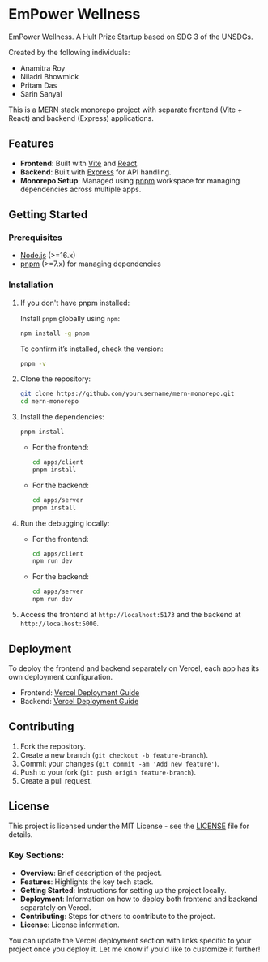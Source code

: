 # EmPower Wellness
EmPower Wellness. A Hult Prize Startup based on SDG 3 of the UNSDGs.

Created by the following individuals:
- Anamitra Roy
- Niladri Bhowmick
- Pritam Das
- Sarin Sanyal

This is a MERN stack monorepo project with separate frontend (Vite + React) and backend (Express) applications.

## Features

- **Frontend**: Built with [Vite](https://vitejs.dev/) and [React](https://reactjs.org/).
- **Backend**: Built with [Express](https://expressjs.com/) for API handling.
- **Monorepo Setup**: Managed using [pnpm](https://pnpm.io/) workspace for managing dependencies across multiple apps.

## Getting Started

### Prerequisites

- [Node.js](https://nodejs.org/en/) (>=16.x)
- [pnpm](https://pnpm.io/) (>=7.x) for managing dependencies

### Installation



1. If you don't have pnpm installed:
   
   Install `pnpm` globally using `npm`:

   ```bash
   npm install -g pnpm
   ``` 
   
   To confirm it’s installed, check the version:
   
   ```bash
   pnpm -v
   ```
   
2. Clone the repository:

   ```bash
   git clone https://github.com/yourusername/mern-monorepo.git
   cd mern-monorepo
   ```

3. Install the dependencies:

   ```bash
   pnpm install
   ```
   - For the frontend:

     ```bash
     cd apps/client
     pnpm install
     ```

   - For the backend:

     ```bash
     cd apps/server
     pnpm install
     ```
     
4. Run the debugging locally:

   - For the frontend:

     ```bash
     cd apps/client
     npm run dev
     ```

   - For the backend:

     ```bash
     cd apps/server
     npm run dev
     ```

5. Access the frontend at `http://localhost:5173` and the backend at `http://localhost:5000`.

## Deployment

To deploy the frontend and backend separately on Vercel, each app has its own deployment configuration. 

- Frontend: [Vercel Deployment Guide](https://vercel.com/docs)
- Backend: [Vercel Deployment Guide](https://vercel.com/docs)

## Contributing

1. Fork the repository.
2. Create a new branch (`git checkout -b feature-branch`).
3. Commit your changes (`git commit -am 'Add new feature'`).
4. Push to your fork (`git push origin feature-branch`).
5. Create a pull request.

## License

This project is licensed under the MIT License - see the [LICENSE](LICENSE) file for details.

### Key Sections:
- **Overview**: Brief description of the project.
- **Features**: Highlights the key tech stack.
- **Getting Started**: Instructions for setting up the project locally.
- **Deployment**: Information on how to deploy both frontend and backend separately on Vercel.
- **Contributing**: Steps for others to contribute to the project.
- **License**: License information.

You can update the Vercel deployment section with links specific to your project once you deploy it. Let me know if you'd like to customize it further!
